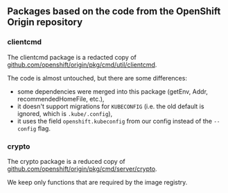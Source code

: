 ## Packages based on the code from the OpenShift Origin repository

### clientcmd

The clientcmd package is a redacted copy of [github.com/openshift/origin/pkg/cmd/util/clientcmd](https://godoc.org/github.com/openshift/origin/pkg/cmd/util/clientcmd).

The code is almost untouched, but there are some differences:

  * some dependencies were merged into this package (getEnv, Addr, recommendedHomeFile, etc.),
  * it doesn't support migrations for `KUBECONFIG` (i.e. the old default is ignored, which is `.kube/.config`),
  * it uses the field `openshift.kubeconfig` from our config instead of the `--config` flag.

### crypto

The crypto package is a reduced copy of [github.com/openshift/origin/pkg/cmd/server/crypto](https://godoc.org/github.com/openshift/origin/pkg/cmd/server/crypto).

We keep only functions that are required by the image registry.
